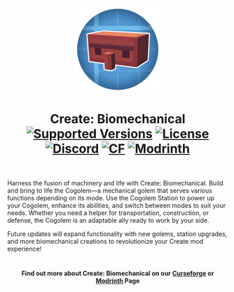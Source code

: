 <p align="center"><img src="./.idea/icon.png" alt="Logo" width="200"></p>
<h1 align="center">Create: Biomechanical  <br>
	<a href="https://www.curseforge.com/minecraft/mc-mods/create-biomechanical/files"><img src="https://img.shields.io/badge/Availible_for-1.20.1-darkred" alt="Supported Versions"></a>
	<a href="https://github.com/TheGasMan2/create-biomechanical/blob/main/LICENCE"><img src="https://img.shields.io/github/license/Creators-of-Create/Create?style=flat&color=900c3f" alt="License"></a>
	<a href="https://discord.gg/Gz9SHZTGT7"><img src="https://img.shields.io/discord/1341913190992187414?color=5865f2&label=Discord&style=flat" alt="Discord"></a>
	<a href="https://www.curseforge.com/minecraft/mc-mods/create-biomechanical"><img src="http://cf.way2muchnoise.eu/1204064.svg" alt="CF"></a>
    <a href="https://modrinth.com/project/create-biomechanical"><img src="https://img.shields.io/modrinth/dt/IF2hnNiI?logo=modrinth&label=&suffix=%20&style=flat&color=242629&labelColor=5ca424&logoColor=1c1c1c" alt="Modrinth"></a>
    <br><br>
</h1>

<p>Harness the fusion of machinery and life with Create: Biomechanical. Build and bring to life the Cogolem—a mechanical golem that serves various functions depending on its mode. Use the Cogolem Station to power up your Cogolem, enhance its abilities, and switch between modes to suit your needs. Whether you need a helper for transportation, construction, or defense, the Cogolem is an adaptable ally ready to work by your side.</p>
<p>Future updates will expand functionality with new golems, station upgrades, and more biomechanical creations to revolutionize your Create mod experience!</p>

<h1></h1>
<h4 align="center">Find out more about Create: Biomechanical on our <a href="https://www.curseforge.com/minecraft/mc-mods/create-biomechanical">Curseforge</a> or <a href="https://modrinth.com/project/create-biomechanical">Modrinth</a> Page</h4>

